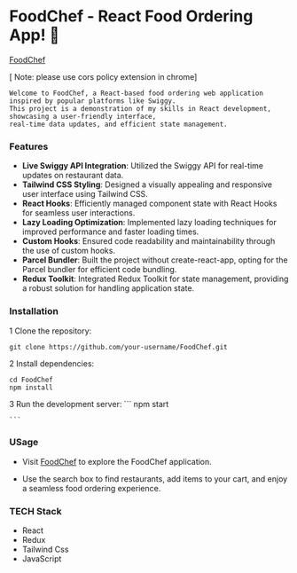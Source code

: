 # FoodChef - React Food Ordering App! 🚀

[FoodChef](https://main--foodeatenchef.netlify.app/)
  
  [  Note: please use cors policy extension in chrome]


    
    Welcome to FoodChef, a React-based food ordering web application inspired by popular platforms like Swiggy.
    This project is a demonstration of my skills in React development, showcasing a user-friendly interface, 
    real-time data updates, and efficient state management.

### Features 

- **Live Swiggy API Integration**: Utilized the Swiggy API for real-time updates on restaurant data.
- **Tailwind CSS Styling**: Designed a visually appealing and responsive user interface using Tailwind CSS.
- **React Hooks**: Efficiently managed component state with React Hooks for seamless user interactions.
- **Lazy Loading Optimization**: Implemented lazy loading techniques for improved performance and faster loading times.
- **Custom Hooks**: Ensured code readability and maintainability through the use of custom hooks.
- **Parcel Bundler**: Built the project without create-react-app, opting for the Parcel bundler for efficient code bundling.
- **Redux Toolkit**: Integrated Redux Toolkit for state management, providing a robust solution for handling application state.

### Installation 

1 Clone the repository:

  ```
  git clone https://github.com/your-username/FoodChef.git

```

2 Install dependencies:

  ```
  cd FoodChef
 npm install

```


3 Run the development server:
    ```
    npm start
    
    ```
### USage 
- Visit [FoodChef](https://main--foodeatenchef.netlify.app/) to explore the FoodChef application.

- Use the search box to find restaurants, add items to your cart, and enjoy a seamless food ordering experience.

### TECH Stack
- React
- Redux
- Tailwind Css
- JavaScript
